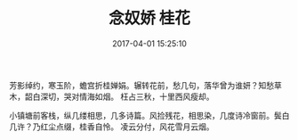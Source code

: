 ﻿---
title: 念奴娇 桂花
date: 2017-04-01 15:25:10
tags: 古诗词
categories: 文艺
---

芳影绰约，寒玉阶，蟾宫折桂婵娟。辗转花前，愁几句，落华曾为谁妍？知愁草木，韶白深切，哭对情海如烟。
枉占三秋，十里西风瘦却。

小镇塘前客栈，纵几缕相思，几多诗篇。风捡残花，相思染，几度诗冷窗前。鬓白几许？乃红尘点缀，桂香自怜。
凌云分付，风花雪月云烟。
